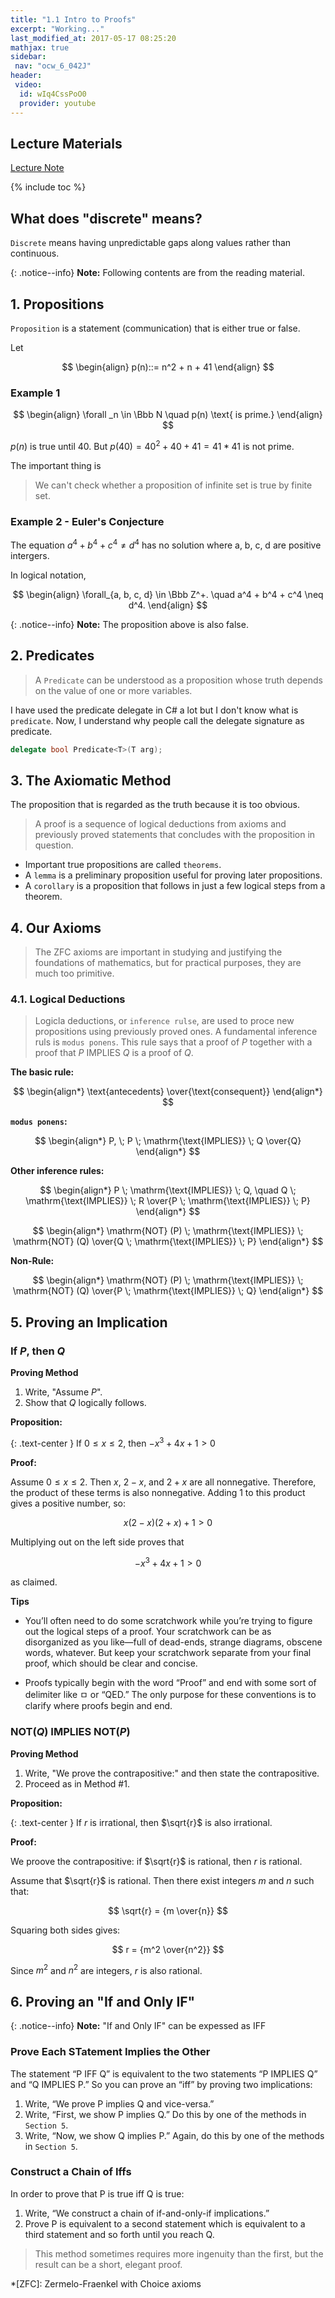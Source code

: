 ```yaml
---
title: "1.1 Intro to Proofs"
excerpt: "Working..."
last_modified_at: 2017-05-17 08:25:20
mathjax: true
sidebar:
 nav: "ocw_6_042J"
header:
 video:
  id: wIq4CssPoO0
  provider: youtube
---
```


## Lecture Materials

[Lecture Note](https://ocw.mit.edu/courses/electrical-engineering-and-computer-science/6-042j-mathematics-for-computer-science-spring-2015/readings/MIT6_042JS15_Session1.pdf)

{% include toc %}

## What does "discrete" means?

`Discrete` means having unpredictable gaps along values rather than continuous.

{: .notice--info}
**Note:** Following contents are from the reading material.

## 1. Propositions

`Proposition` is a statement (communication) that is either true or false.

Let

$$
	\begin{align}
		p(n)::= n^2 + n + 41
	\end{align}
$$

### Example 1 

$$
	\begin{align}
		\forall _n \in \Bbb N \quad p(n) \text{ is prime.} 
	\end{align}
$$

$p(n)$ is true until 40. But $p(40) = 40^2 + 40 + 41 = 41 * 41$ is not prime.

The important thing is

>We can't check whether a proposition of infinite set is true by finite set.

### Example 2 - Euler's Conjecture

The equation $a^4 + b^4 + c^4 \neq d^4$ has no solution where a, b, c, d are positive intergers.

In logical notation,

$$
	\begin{align}
		\forall_{a, b, c, d} \in \Bbb Z^+. \quad a^4 + b^4 + c^4 \neq d^4.
	\end{align}
$$

{: .notice--info}
**Note:** The proposition above is also false.

## 2. Predicates

>A `Predicate` can be understood as a proposition whose truth depends on the value of one or more variables.

I have used the predicate delegate in C# a lot but I don't know what is `predicate`. Now, I understand why people call the delegate signature as predicate.

```cs
delegate bool Predicate<T>(T arg);
```

## 3. The Axiomatic Method

The proposition that is regarded as the truth because it is too obvious.

>A proof is a sequence of logical deductions from
axioms and previously proved statements that concludes with the proposition in
question.

-	Important true propositions are called `theorems`.
-	A `lemma` is a preliminary proposition useful for proving later propositions.
-	A `corollary` is a proposition that follows in just a few logical steps from a
theorem.

## 4. Our Axioms

>The ZFC axioms are important in studying and justifying the foundations of mathematics, but for practical purposes, they are much too primitive.

### 4.1. Logical Deductions

>Logicla deductions, or `inference rulse`, are used to proce new propositions using previously proved ones. A fundamental inference ruls is `modus ponens`. This rule says that a proof of $P$ together with a proof that $P$ IMPLIES $Q$ is a proof of $Q$.

**The basic rule:**

$$
	\begin{align*}
		\text{antecedents} \over{\text{consequent}}
	\end{align*}
$$

**`modus ponens`:**

$$
	\begin{align*}
		P, \; P \; \mathrm{\text{IMPLIES}} \; Q \over{Q}
	\end{align*}
$$

**Other inference rules:**

$$
	\begin{align*}
		P \; \mathrm{\text{IMPLIES}} \; Q, \quad Q \; \mathrm{\text{IMPLIES}} \; R \over{P \; \mathrm{\text{IMPLIES}} \; P}
	\end{align*}
$$

$$
	\begin{align*}
		\mathrm{NOT} (P) \; \mathrm{\text{IMPLIES}} \; \mathrm{NOT} (Q) \over{Q \; \mathrm{\text{IMPLIES}} \; P}
	\end{align*}
$$

**Non-Rule:**

$$
	\begin{align*}
		\mathrm{NOT} (P) \; \mathrm{\text{IMPLIES}} \; \mathrm{NOT} (Q) \over{P \; \mathrm{\text{IMPLIES}} \; Q}
	\end{align*}
$$

## 5. Proving an Implication

### If $P$, then $Q$

**Proving Method**

1.	Write, "Assume $P$".
2.	Show that $Q$ logically follows.

**Proposition:**

{: .text-center }
If $0 \le x \le 2$, then $-x^3 + 4x + 1 \gt 0$

**Proof:**

Assume $0 \le x \le 2$. Then $x$, $2-x$, and $2 + x$ are all nonnegative. Therefore,
the product of these terms is also nonnegative. Adding 1 to this product gives a
positive number, so:

$$
	x(2 - x)(2 + x) + 1 \gt 0
$$

Multiplying out on the left side proves that

$$
	-x^3 + 4x + 1 \gt 0
$$

as claimed.	

**Tips**

*	You’ll often need to do some scratchwork while you’re trying to figure out
the logical steps of a proof. Your scratchwork can be as disorganized as you
like—full of dead-ends, strange diagrams, obscene words, whatever. But
keep your scratchwork separate from your final proof, which should be clear
and concise.

*	Proofs typically begin with the word “Proof” and end with some sort of delimiter
like ㅁ or “QED.” The only purpose for these conventions is to clarify
where proofs begin and end.

### NOT($Q$) IMPLIES NOT($P$)

**Proving Method**

1.	 Write, "We prove the contrapositive:" and then state the contrapositive.
2.	Proceed as in Method #1.

**Proposition:**

{: .text-center }
If $r$ is irrational, then $\sqrt{r}$ is also irrational.

**Proof:**

We proove the contrapositive: if $\sqrt{r}$ is rational, then $r$ is rational.

Assume that $\sqrt{r}$ is rational. Then there exist integers $m$ and $n$ such that:

$$ \sqrt{r} = {m \over{n}} $$

Squaring both sides gives:

$$ r = {m^2 \over{n^2}} $$

Since $m^2$ and $n^2$ are integers, $r$ is also rational.

## 6. Proving an "If and Only IF"

{: .notice--info}
**Note:** "If and Only IF" can be expessed as IFF

### Prove Each STatement Implies the Other

The statement “P IFF Q” is equivalent to the two statements “P IMPLIES Q” and
“Q IMPLIES P.” So you can prove an “iff” by proving two implications:

1.	Write, “We prove P implies Q and vice-versa.”
2.	Write, “First, we show P implies Q.” Do this by one of the methods in
`Section 5`.
3.	Write, “Now, we show Q implies P.” Again, do this by one of the methods
in `Section 5`.

### Construct a Chain of Iffs

In order to prove that P is true iff Q is true:

1.	Write, “We construct a chain of if-and-only-if implications.”
2.	Prove P is equivalent to a second statement which is equivalent to a third
statement and so forth until you reach Q.

>This method sometimes requires more ingenuity than the first, but the result can be
a short, elegant proof.

*[ZFC]: Zermelo-Fraenkel with Choice axioms